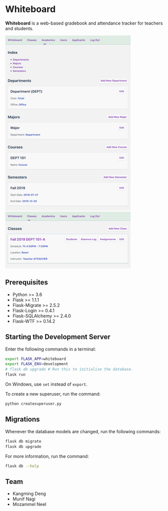 # Whiteboard

**Whiteboard** is a web-based gradebook and attendance tracker for teachers and students.

![Screenshot - Academics](./screenshots/academics.png)
![Screenshot - Classes](./screenshots/classes.png)

## Prerequisites

- Python >= 3.6
- Flask >= 1.1.1
- Flask-Migrate >= 2.5.2
- Flask-Login >= 0.4.1
- Flask-SQLAlchemy >= 2.4.0
- Flask-WTF >= 0.14.2

## Starting the Development Server

Enter the following commands in a terminal:

```bash
export FLASK_APP=whiteboard
export FLASK_ENV=development
# flask db upgrade # Run this to initialize the database.
flask run
```

On Windows, use `set` instead of `export`.

To create a new superuser, run the command:

```bash
python createsuperuser.py
```

## Migrations

Whenever the database models are changed, run the following commands:

```bash
flask db migrate
flask db upgrade
```

For more information, run the command:

```bash
flask db --help
```

## Team

- Kangming Deng
- Munif Nagi
- Mozammel Neel
